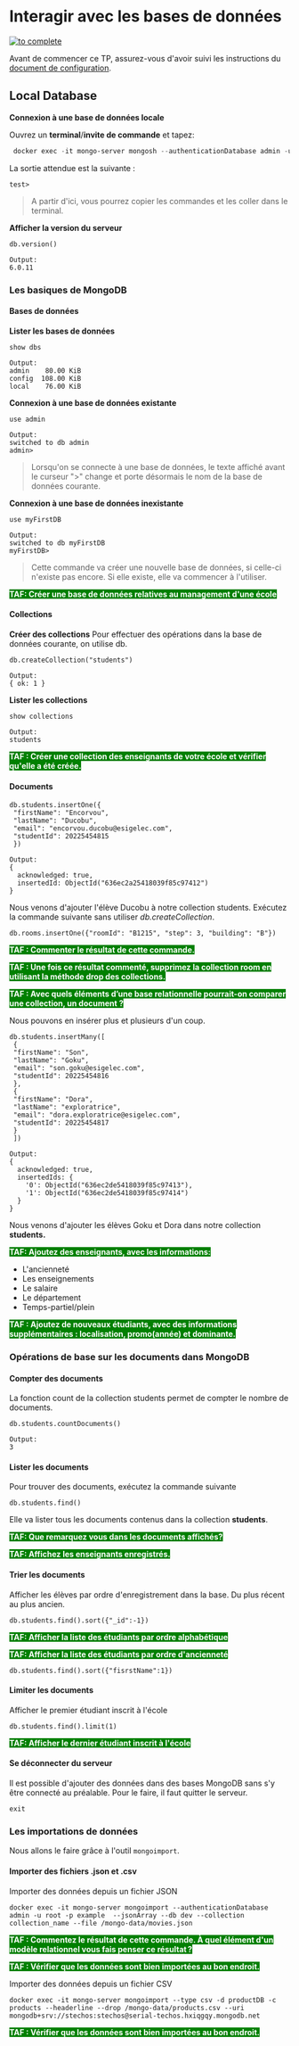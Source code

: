 # Interagir avec les bases de données
[![to complete](https://img.shields.io/badge/TP_1_:_MongoDB_Basics-2ea44f)](#)

Avant de commencer ce TP, assurez-vous d'avoir suivi les instructions du [document de configuration](connect-to-mongo.md).
## Local Database
**Connexion à une base de données locale**

Ouvrez un **terminal**/**invite de commande** et tapez:
```PowerShell
 docker exec -it mongo-server mongosh --authenticationDatabase admin -u root -p example
```
La sortie attendue est la suivante :
```JS
test> 
```
> A partir d'ici, vous pourrez copier les commandes et les coller dans le terminal.

**Afficher la version du serveur**
```JS
db.version()
```
```JS
Output:
6.0.11
```
### Les basiques de MongoDB
#### Bases de données
**Lister les bases de données**
```JS
show dbs
```
```JS
Output:
admin    80.00 KiB
config  108.00 KiB
local    76.00 KiB
```
**Connexion à une base de données existante**
```JS
use admin
```
```JS
Output:
switched to db admin
admin>
```
> Lorsqu'on se connecte à une base de données, le texte affiché avant le curseur ">" change et porte désormais le nom de la base de données courante.

**Connexion à une base de données inexistante**
```JS
use myFirstDB
```
```JS
Output:
switched to db myFirstDB
myFirstDB>
```
>Cette commande va créer une nouvelle base de données, si celle-ci n'existe pas encore. Si elle existe, elle va commencer à l'utiliser. 

<span style="background : green ; color : white">**TAF: Créer une base de données relatives au management d'une école**

#### Collections
**Créer des collections**
Pour effectuer des opérations dans la base de données courante, on utilise db.
```JS
db.createCollection("students")
```
```JS
Output:
{ ok: 1 }
```
**Lister les collections**
```JS
show collections
```
```JS
Output:
students
```
<span style="background : green ; color : white">**TAF : Créer une collection des enseignants de votre école et vérifier qu'elle a été créée.**

#### Documents
```JS
db.students.insertOne({
 "firstName": "Encorvou",
 "lastName": "Ducobu",
 "email": "encorvou.ducobu@esigelec.com",
 "studentId": 20225454815
 })
```

```JS
Output:
{
  acknowledged: true,
  insertedId: ObjectId("636ec2a25418039f85c97412")
}
```
Nous venons d'ajouter l'élève Ducobu à notre collection students.
Exécutez la commande suivante sans utiliser *db.createCollection*.
```JS
db.rooms.insertOne({"roomId": "B1215", "step": 3, "building": "B"})
```
<span style="background : green ; color : white">**TAF : Commenter le résultat de cette commande.**</span>

<span style="background : green ; color : white">**TAF : Une fois ce résultat commenté, supprimez la collection room en utilisant la méthode drop des collections.**</span>

<span style="background : green ; color : white">**TAF : Avec quels éléments d’une base relationnelle pourrait-on comparer une collection, un document ?**</span>

Nous pouvons en insérer plus et plusieurs d'un coup.
```JS
db.students.insertMany([
 {
 "firstName": "Son",
 "lastName": "Goku",
 "email": "son.goku@esigelec.com",
 "studentId": 20225454816
 },
 {
 "firstName": "Dora",
 "lastName": "exploratrice",
 "email": "dora.exploratrice@esigelec.com",
 "studentId": 20225454817
 }
 ])
```
```JS
Output:
{
  acknowledged: true,
  insertedIds: {
    '0': ObjectId("636ec2de5418039f85c97413"),
    '1': ObjectId("636ec2de5418039f85c97414")
  }
}
```
Nous venons d'ajouter les élèves Goku et Dora dans notre collection **students.**

<span style="background : green ; color : white">**TAF: Ajoutez des enseignants, avec les informations:**
- L'ancienneté
- Les enseignements
- Le salaire
- Le département
- Temps-partiel/plein

<span style="background : green ; color : white">**TAF : Ajoutez de nouveaux étudiants, avec des informations supplémentaires : localisation, promo(année) et dominante.**

### Opérations de base sur les documents dans MongoDB
#### Compter des documents
La fonction count de la collection students permet de compter le nombre de documents.
```JS
db.students.countDocuments()
```
```JS
Output:
3
```

#### Lister les documents
Pour trouver des documents, exécutez la commande suivante
```JS
db.students.find()
```
Elle va lister tous les documents contenus dans la collection **students**.

<span style="background : green ; color : white">**TAF: Que remarquez vous dans les documents affichés?**

<span style="background : green ; color : white">**TAF: Affichez les enseignants enregistrés.**
#### Trier les documents
Afficher les élèves par ordre d'enregistrement dans la base. Du plus récent au plus ancien.
```JS
db.students.find().sort({"_id":-1})
```
<span style="background : green ; color : white">**TAF: Afficher la liste des étudiants par ordre alphabétique**

<span style="background : green ; color : white">**TAF: Afficher la liste des étudiants par ordre d'ancienneté**
```JS
db.students.find().sort({"fisrstName":1})
```
#### Limiter les documents
Afficher le premier étudiant inscrit à l'école
```JS
db.students.find().limit(1)
```
<span style="background : green ; color : white">**TAF: Afficher le dernier étudiant inscrit à l'école**
#### Se déconnecter du serveur
Il est possible d'ajouter des données dans des bases MongoDB sans s'y être connecté au préalable. Pour le faire, il faut quitter le serveur.
```JS
exit
```
### Les importations de données
Nous allons le faire grâce à l'outil `mongoimport`.
#### Importer des fichiers .json et .csv
Importer des données depuis un fichier JSON
```shell
docker exec -it mongo-server mongoimport --authenticationDatabase admin -u root -p example  --jsonArray --db dev --collection collection_name --file /mongo-data/movies.json
```
<span style="background : green ; color : white">**TAF : Commentez le résultat de cette commande. À quel élément d'un modèle relationnel vous fais penser ce résultat ?**

<span style="background : green ; color : white">**TAF : Vérifier que les données sont bien importées au bon endroit.**

Importer des données depuis un fichier CSV
```shell
docker exec -it mongo-server mongoimport --type csv -d productDB -c products --headerline --drop /mongo-data/products.csv --uri mongodb+srv://stechos:stechos@serial-techos.hxiqgqy.mongodb.net
```
<span style="background : green ; color : white">**TAF : Vérifier que les données sont bien importées au bon endroit.**


